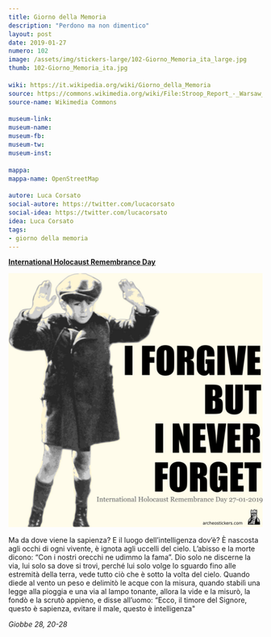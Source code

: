 ```yaml
---
title: Giorno della Memoria
description: "Perdono ma non dimentico"
layout: post
date: 2019-01-27
numero: 102
image: /assets/img/stickers-large/102-Giorno_Memoria_ita_large.jpg
thumb: 102-Giorno_Memoria_ita.jpg

wiki: https://it.wikipedia.org/wiki/Giorno_della_Memoria
source: https://commons.wikimedia.org/wiki/File:Stroop_Report_-_Warsaw_Ghetto_Uprising_BW.jpg
source-name: Wikimedia Commons

museum-link:
museum-name:
museum-fb:
museum-tw:
museum-inst: 

mappa:
mappa-name: OpenStreetMap

autore: Luca Corsato
social-autore: https://twitter.com/lucacorsato
social-idea: https://twitter.com/lucacorsato
idea: Luca Corsato
tags:
- giorno della memoria
---
```


**[International Holocaust Remembrance Day](https://en.wikipedia.org/wiki/International_Holocaust_Remembrance_Day)**

![International Holocaust Remembrance Day](/assets/img/stickers/102-Giorno_Memoria_eng.jpg)

Ma da dove viene la sapienza?
E il luogo dell’intelligenza dov’è?
È nascosta agli occhi di ogni vivente,
è ignota agli uccelli del cielo.
L’abisso e la morte dicono:
“Con i nostri orecchi ne udimmo la fama”.
Dio solo ne discerne la via,
lui solo sa dove si trovi,
perché lui solo volge lo sguardo
fino alle estremità della terra,
vede tutto ciò che è sotto la volta del cielo.
Quando diede al vento un peso
e delimitò le acque con la misura,
quando stabilì una legge alla pioggia
e una via al lampo tonante,
allora la vide e la misurò,
la fondò e la scrutò appieno,
e disse all’uomo:
“Ecco, il timore del Signore, questo è sapienza,
evitare il male, questo è intelligenza"

*Giobbe 28, 20-28*
